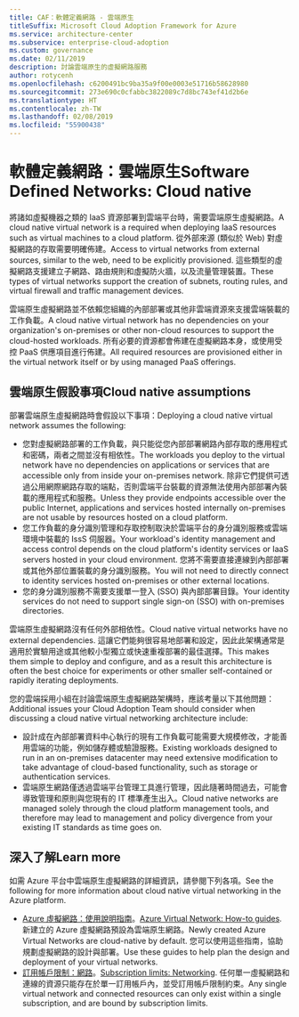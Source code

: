 ```yaml
---
title: CAF：軟體定義網路 - 雲端原生
titleSuffix: Microsoft Cloud Adoption Framework for Azure
ms.service: architecture-center
ms.subservice: enterprise-cloud-adoption
ms.custom: governance
ms.date: 02/11/2019
description: 討論雲端原生的虛擬網路服務
author: rotycenh
ms.openlocfilehash: c6200491bc9ba35a9f00e0003e51716b58628980
ms.sourcegitcommit: 273e690c0cfabbc3822089c7d8bc743ef41d2b6e
ms.translationtype: HT
ms.contentlocale: zh-TW
ms.lasthandoff: 02/08/2019
ms.locfileid: "55900438"
---
```

# <a name="software-defined-networks-cloud-native"></a><span data-ttu-id="d34fb-103">軟體定義網路：雲端原生</span><span class="sxs-lookup"><span data-stu-id="d34fb-103">Software Defined Networks: Cloud native</span></span>

<span data-ttu-id="d34fb-104">將諸如虛擬機器之類的 IaaS 資源部署到雲端平台時，需要雲端原生虛擬網路。</span><span class="sxs-lookup"><span data-stu-id="d34fb-104">A cloud native virtual network is a required when deploying IaaS resources such as virtual machines to a cloud platform.</span></span> <span data-ttu-id="d34fb-105">從外部來源 (類似於 Web) 對虛擬網路的存取需要明確佈建。</span><span class="sxs-lookup"><span data-stu-id="d34fb-105">Access to virtual networks from external sources, similar to the web, need to be explicitly provisioned.</span></span> <span data-ttu-id="d34fb-106">這些類型的虛擬網路支援建立子網路、路由規則和虛擬防火牆，以及流量管理裝置。</span><span class="sxs-lookup"><span data-stu-id="d34fb-106">These types of virtual networks support the creation of subnets, routing rules, and virtual firewall and traffic management devices.</span></span>

<span data-ttu-id="d34fb-107">雲端原生虛擬網路並不依賴您組織的內部部署或其他非雲端資源來支援雲端裝載的工作負載。</span><span class="sxs-lookup"><span data-stu-id="d34fb-107">A cloud native virtual network has no dependencies on your organization's on-premises or other non-cloud resources to support the cloud-hosted workloads.</span></span> <span data-ttu-id="d34fb-108">所有必要的資源都會佈建在虛擬網路本身，或使用受控 PaaS 供應項目進行佈建。</span><span class="sxs-lookup"><span data-stu-id="d34fb-108">All required resources are provisioned either in the virtual network itself or by using managed PaaS offerings.</span></span>

## <a name="cloud-native-assumptions"></a><span data-ttu-id="d34fb-109">雲端原生假設事項</span><span class="sxs-lookup"><span data-stu-id="d34fb-109">Cloud native assumptions</span></span>

<span data-ttu-id="d34fb-110">部署雲端原生虛擬網路時會假設以下事項：</span><span class="sxs-lookup"><span data-stu-id="d34fb-110">Deploying a cloud native virtual network assumes the following:</span></span>

- <span data-ttu-id="d34fb-111">您對虛擬網路部署的工作負載，與只能從您內部部署網路內部存取的應用程式和密碼，兩者之間並沒有相依性。</span><span class="sxs-lookup"><span data-stu-id="d34fb-111">The workloads you deploy to the virtual network have no dependencies on applications or services that are accessible only from inside your on-premises network.</span></span> <span data-ttu-id="d34fb-112">除非它們提供可透過公用網際網路存取的端點，否則雲端平台裝載的資源無法使用內部部署內裝載的應用程式和服務。</span><span class="sxs-lookup"><span data-stu-id="d34fb-112">Unless they provide endpoints accessible over the public Internet, applications and services hosted internally on-premises are not usable by resources hosted on a cloud platform.</span></span>
- <span data-ttu-id="d34fb-113">您工作負載的身分識別管理和存取控制取決於雲端平台的身分識別服務或雲端環境中裝載的 IssS 伺服器。</span><span class="sxs-lookup"><span data-stu-id="d34fb-113">Your workload's identity management and access control depends on the cloud platform's identity services or IaaS servers hosted in your cloud environment.</span></span> <span data-ttu-id="d34fb-114">您將不需要直接連線到內部部署或其他外部位置裝載的身分識別服務。</span><span class="sxs-lookup"><span data-stu-id="d34fb-114">You will not need to directly connect to identity services hosted on-premises or other external locations.</span></span>
- <span data-ttu-id="d34fb-115">您的身分識別服務不需要支援單一登入 (SSO) 與內部部署目錄。</span><span class="sxs-lookup"><span data-stu-id="d34fb-115">Your identity services do not need to support single sign-on (SSO) with on-premises directories.</span></span>

<span data-ttu-id="d34fb-116">雲端原生虛擬網路沒有任何外部相依性。</span><span class="sxs-lookup"><span data-stu-id="d34fb-116">Cloud native virtual networks have no external dependencies.</span></span> <span data-ttu-id="d34fb-117">這讓它們能夠很容易地部署和設定，因此此架構通常是適用於實驗用途或其他較小型獨立或快速重複部署的最佳選擇。</span><span class="sxs-lookup"><span data-stu-id="d34fb-117">This makes them simple to deploy and configure, and as a result this architecture is often the best choice for experiments or other smaller self-contained or rapidly iterating deployments.</span></span>

<span data-ttu-id="d34fb-118">您的雲端採用小組在討論雲端原生虛擬網路架構時，應該考量以下其他問題：</span><span class="sxs-lookup"><span data-stu-id="d34fb-118">Additional issues your Cloud Adoption Team should consider when discussing a cloud native virtual networking architecture include:</span></span>

- <span data-ttu-id="d34fb-119">設計成在內部部署資料中心執行的現有工作負載可能需要大規模修改，才能善用雲端的功能，例如儲存體或驗證服務。</span><span class="sxs-lookup"><span data-stu-id="d34fb-119">Existing workloads designed to run in an on-premises datacenter may need extensive modification to take advantage of cloud-based functionality, such as storage or authentication services.</span></span>
- <span data-ttu-id="d34fb-120">雲端原生網路僅透過雲端平台管理工具進行管理，因此隨著時間過去，可能會導致管理和原則與您現有的 IT 標準產生出入。</span><span class="sxs-lookup"><span data-stu-id="d34fb-120">Cloud native networks are managed solely through the cloud platform management tools, and therefore may lead to management and policy divergence from your existing IT standards as time goes on.</span></span>

## <a name="learn-more"></a><span data-ttu-id="d34fb-121">深入了解</span><span class="sxs-lookup"><span data-stu-id="d34fb-121">Learn more</span></span>

<span data-ttu-id="d34fb-122">如需 Azure 平台中雲端原生虛擬網路的詳細資訊，請參閱下列各項。</span><span class="sxs-lookup"><span data-stu-id="d34fb-122">See the following for more information about cloud native virtual networking in the Azure platform.</span></span>

- <span data-ttu-id="d34fb-123">[Azure 虛擬網路：使用說明指南](/azure/virtual-network/virtual-network-vnet-plan-design-arm)。</span><span class="sxs-lookup"><span data-stu-id="d34fb-123">[Azure Virtual Network: How-to guides](/azure/virtual-network/virtual-network-vnet-plan-design-arm).</span></span> <span data-ttu-id="d34fb-124">新建立的 Azure 虛擬網路預設為雲端原生網路。</span><span class="sxs-lookup"><span data-stu-id="d34fb-124">Newly created Azure Virtual Networks are cloud-native by default.</span></span> <span data-ttu-id="d34fb-125">您可以使用這些指南，協助規劃虛擬網路的設計與部署。</span><span class="sxs-lookup"><span data-stu-id="d34fb-125">Use these guides to help plan the design and deployment of your virtual networks.</span></span>
- <span data-ttu-id="d34fb-126">[訂用帳戶限制：網路](/azure/azure-subscription-service-limits?toc=%2fazure%2fvirtual-network%2ftoc.json#networking-limits)。</span><span class="sxs-lookup"><span data-stu-id="d34fb-126">[Subscription limits: Networking](/azure/azure-subscription-service-limits?toc=%2fazure%2fvirtual-network%2ftoc.json#networking-limits).</span></span> <span data-ttu-id="d34fb-127">任何單一虛擬網路和連線的資源只能存在於單一訂用帳戶內，並受訂用帳戶限制約束。</span><span class="sxs-lookup"><span data-stu-id="d34fb-127">Any single virtual network and connected resources can only exist within a single subscription, and are bound by subscription limits.</span></span>

